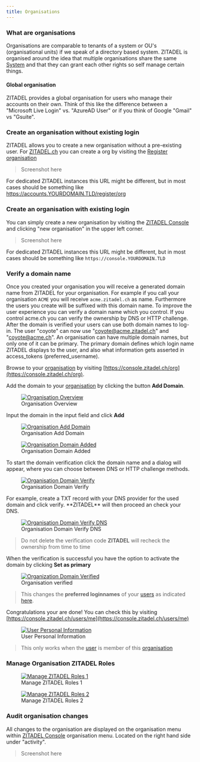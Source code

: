 ```yaml
---
title: Organisations
---
```


### What are organisations

Organisations are comparable to tenants of a system or OU's (organisational units) if we speak of a directory based system.
ZITADEL is organised around the idea that multiple organisations share the same [System](administrate#What_is_meant_by_system) and that they can grant each other rights so self manage certain things.

#### Global organisation

ZITADEL provides a global organisation for users who manage their accounts on their own. Think of this like the difference between a "Microsoft Live Login" vs. "AzureAD User"
or if you think of Google "Gmail" vs "Gsuite".

### Create an organisation without existing login

ZITADEL allows you to create a new organisation without a pre-existing user. For [ZITADEL.ch](https://zitadel.ch) you can create a org by visiting the [Register organisation](https://accounts.zitadel.ch/register/org)

> Screenshot here

For dedicated ZITADEL instances this URL might be different, but in most cases should be something like https://accounts.YOURDOMAIN.TLD/register/org

### Create an organisation with existing login

You can simply create a new organisation by visiting the [ZITADEL Console](https://console.zitadel.ch) and clicking "new organisation" in the upper left corner.

> Screenshot here

For dedicated ZITADEL instances this URL might be different, but in most cases should be something like `https://console.YOURDOMAIN.TLD`

### Verify a domain name

Once you created your organisation you will receive a generated domain name from ZITADEL for your organisation. For example if you call your organisation `ACME` you will receive `acme.zitadel.ch` as name. Furthermore the users you create will be suffixed with this domain name. To improve the user experience you can verify a domain name which you control. If you control acme.ch you can verify the ownership by DNS or HTTP challenge.
After the domain is verified your users can use both domain names to log-in. The user "coyote" can now use "coyote@acme.zitadel.ch" and "coyote@acme.ch".
An organisation can have multiple domain names, but only one of it can be primary. The primary domain defines which login name ZITADEL displays to the user, and also what information gets asserted in access_tokens (preferred_username).

Browse to your [organisation](administrate#Organisations) by visiting [https://console.zitadel.ch/org](https://console.zitadel.ch/org).

Add the domain to your [organisation](administrate#Organisations) by clicking the button **Add Domain**.
<div class="zitadel-gallery" itemscope itemtype="http://schema.org/ImageGallery">
    <figure itemprop="associatedMedia" itemscope itemtype="http://schema.org/ImageObject">
        <a href="img/console_org_domain_default.png" itemprop="contentUrl" data-size="1920x1080">
            <img src="img/console_org_domain_default.png" itemprop="thumbnail" alt="Organisation Overview" />
        </a>
        <figcaption itemprop="caption description">Organisation Overview</figcaption>
    </figure>
</div>

Input the domain in the input field and click **Add**
<div class="zitadel-gallery" itemscope itemtype="http://schema.org/ImageGallery">
    <figure itemprop="associatedMedia" itemscope itemtype="http://schema.org/ImageObject">
        <a href="img/console_org_domain_add.png" itemprop="contentUrl" data-size="1920x1080">
            <img src="img/console_org_domain_add.png" itemprop="thumbnail" alt="Organisation Add Domain" />
        </a>
        <figcaption itemprop="caption description">Organisation Add Domain</figcaption>
    </figure>
    <figure itemprop="associatedMedia" itemscope itemtype="http://schema.org/ImageObject">
        <a href="img/console_org_domain_added.png" itemprop="contentUrl" data-size="1920x1080">
            <img src="img/console_org_domain_added.png" itemprop="thumbnail" alt="Organisation Domain Added" />
        </a>
        <figcaption itemprop="caption description">Organisation Domain Added</figcaption>
    </figure>
</div>
To start the domain verification click the domain name and a dialog will appear, where you can choose between DNS or HTTP challenge methods.
<div class="zitadel-gallery" itemscope itemtype="http://schema.org/ImageGallery">
    <figure itemprop="associatedMedia" itemscope itemtype="http://schema.org/ImageObject">
        <a href="img/console_org_domain_verify.png" itemprop="contentUrl" data-size="1920x1080">
            <img src="img/console_org_domain_verify.png" itemprop="thumbnail" alt="Organisation Domain Verify" />
        </a>
        <figcaption itemprop="caption description">Organisation Domain Verify</figcaption>
    </figure>
</div>
For example, create a TXT record with your DNS provider for the used domain and click verify. **ZITADEL** will then proceed an check your DNS.
<div class="zitadel-gallery" itemscope itemtype="http://schema.org/ImageGallery">
    <figure itemprop="associatedMedia" itemscope itemtype="http://schema.org/ImageObject">
        <a href="img/console_org_domain_verify_dns.png" itemprop="contentUrl" data-size="1920x1080">
            <img src="img/console_org_domain_verify_dns.png" itemprop="thumbnail" alt="Organisation Domain Verify DNS" />
        </a>
        <figcaption itemprop="caption description">Organisation Domain Verify DNS</figcaption>
    </figure>
</div>

> Do not delete the verification code **ZITADEL** will recheck the ownership from time to time

When the verification is successful you have the option to activate the domain by clicking **Set as primary**

<div class="zitadel-gallery" itemscope itemtype="http://schema.org/ImageGallery">
    <figure itemprop="associatedMedia" itemscope itemtype="http://schema.org/ImageObject">
        <a href="img/console_org_domain_verified.png" itemprop="contentUrl" data-size="1920x1080">
            <img src="img/console_org_domain_verified.png" itemprop="thumbnail" alt="Organization Domain Verified" />
        </a>
        <figcaption itemprop="caption description">Organisation verified</figcaption>
    </figure>
</div>

> This changes the **preferred loginnames** of your [users](administrate#Users) as indicated [here](administrate#How_ZITADEL_handles_usernames).

Congratulations your are done! You can check this by visiting [https://console.zitadel.ch/users/me](https://console.zitadel.ch/users/me)
<div class="zitadel-gallery" itemscope itemtype="http://schema.org/ImageGallery">
    <figure itemprop="associatedMedia" itemscope itemtype="http://schema.org/ImageObject">
        <a href="img/console_user_personal_info.png" itemprop="contentUrl" data-size="1920x1080">
            <img src="img/console_user_personal_info.png" itemprop="thumbnail" alt="User Personal Information" />
        </a>
        <figcaption itemprop="caption description">User Personal Information</figcaption>
    </figure>
</div>

> This only works when the [user](administrate#Users) is member of this [organisation](administrate#Organisations)

### Manage Organisation ZITADEL Roles

<div class="zitadel-gallery" itemscope itemtype="http://schema.org/ImageGallery">
    <figure itemprop="associatedMedia" itemscope itemtype="http://schema.org/ImageObject">
        <a href="img/console_org_manage_roles_1.png" itemprop="contentUrl" data-size="1920x1080">
            <img src="img/console_org_manage_roles_1.png" itemprop="thumbnail" alt="Manage ZITADEL Roles 1" />
        </a>
        <figcaption itemprop="caption description">Manage ZITADEL Roles 1</figcaption>
    </figure>
    <figure itemprop="associatedMedia" itemscope itemtype="http://schema.org/ImageObject">
        <a href="img/console_org_manage_roles_2.png" itemprop="contentUrl" data-size="1920x1080">
            <img src="img/console_org_manage_roles_2.png" itemprop="thumbnail" alt="Manage ZITADEL Roles 2" />
        </a>
        <figcaption itemprop="caption description">Manage ZITADEL Roles 2</figcaption>
    </figure>
</div>

### Audit organisation changes

All changes to the organisation are displayed on the organisation menu within [ZITADEL Console](https://console.zitadel.ch/org) organisation menu. Located on the right hand side under "activity".

> Screenshot here
